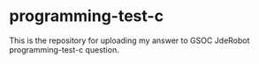 # programming-test-c
This is the repository for uploading my answer to GSOC JdeRobot programming-test-c question.
